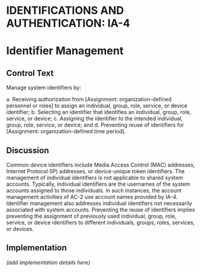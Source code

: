# IDENTIFICATIONS AND AUTHENTICATION: IA-4
# Identifier Management

## Control Text

Manage system identifiers by:

a. Receiving authorization from [Assignment: organization-defined personnel or roles] to assign an individual, group, role, service, or device identifier;
b. Selecting an identifier that identifies an individual, group, role, service, or device;
c. Assigning the identifier to the intended individual, group, role, service, or device; and
d. Preventing reuse of identifiers for [Assignment: organization-defined time period].

## Discussion

Common device identifiers include Media Access Control (MAC) addresses, Internet Protocol (IP) addresses, or device-unique token identifiers. The management of individual identifiers is not applicable to shared system accounts. Typically, individual identifiers are the usernames of the system accounts assigned to those individuals. In such instances, the account management activities of AC-2 use account names provided by IA-4. Identifier management also addresses individual identifiers not necessarily associated with system accounts. Preventing the reuse of identifiers implies preventing the assignment of previously used individual, group, role, service, or device identifiers to different individuals, groups, roles, services, or devices.

## Implementation

_(add implementation details here)_
